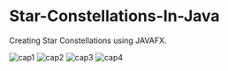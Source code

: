# Star-Constellations-In-Java

Creating Star Constellations using JAVAFX.


![cap1](https://github.com/Yasser-Hasan1/Star-Constellations-In-Java/assets/157332373/40519153-27ed-473e-b214-348d29c62f2c)
![cap2](https://github.com/Yasser-Hasan1/Star-Constellations-In-Java/assets/157332373/519eb716-b8f6-4491-a814-773a4def3f46)
![cap3](https://github.com/Yasser-Hasan1/Star-Constellations-In-Java/assets/157332373/9e77c714-5f14-469c-8086-712f35004810)
![cap4](https://github.com/Yasser-Hasan1/Star-Constellations-In-Java/assets/157332373/398306ae-dd3a-45dd-b97c-3e35593c9b9c)


